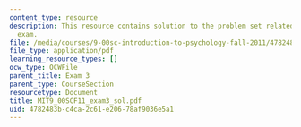 ```yaml
---
content_type: resource
description: This resource contains solution to the problem set related to the final
  exam.
file: /media/courses/9-00sc-introduction-to-psychology-fall-2011/4782483bc4ca2c61e20678af9036e5a1_MIT9_00SCF11_exam3_sol.pdf
file_type: application/pdf
learning_resource_types: []
ocw_type: OCWFile
parent_title: Exam 3
parent_type: CourseSection
resourcetype: Document
title: MIT9_00SCF11_exam3_sol.pdf
uid: 4782483b-c4ca-2c61-e206-78af9036e5a1
---
```

